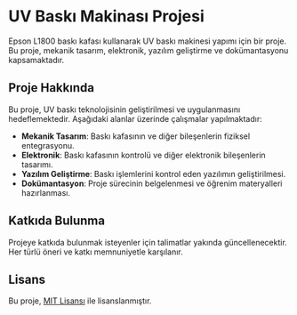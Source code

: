 # UV Baskı Makinası Projesi

Epson L1800 baskı kafası kullanarak UV baskı makinesi yapımı için bir proje. Bu proje, mekanik tasarım, elektronik, yazılım geliştirme ve dokümantasyonu kapsamaktadır.

## Proje Hakkında

Bu proje, UV baskı teknolojisinin geliştirilmesi ve uygulanmasını hedeflemektedir. Aşağıdaki alanlar üzerinde çalışmalar yapılmaktadır:
- **Mekanik Tasarım**: Baskı kafasının ve diğer bileşenlerin fiziksel entegrasyonu.
- **Elektronik**: Baskı kafasının kontrolü ve diğer elektronik bileşenlerin tasarımı.
- **Yazılım Geliştirme**: Baskı işlemlerini kontrol eden yazılımın geliştirilmesi.
- **Dokümantasyon**: Proje sürecinin belgelenmesi ve öğrenim materyalleri hazırlanması.

## Katkıda Bulunma

Projeye katkıda bulunmak isteyenler için talimatlar yakında güncellenecektir. Her türlü öneri ve katkı memnuniyetle karşılanır.

## Lisans

Bu proje, [MIT Lisansı](LICENSE) ile lisanslanmıştır.